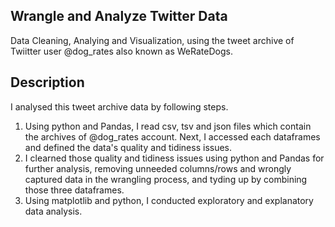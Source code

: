 ## Wrangle and Analyze Twitter Data 
Data Cleaning, Analying and Visualization, using the tweet archive of Twiitter user @dog_rates also known as WeRateDogs.

## Description
I analysed this tweet archive data by following steps. 

1. Using python and Pandas, I read csv, tsv and json files which contain the archives of @dog_rates account. Next, I accessed each dataframes and defined the data's quality and tidiness issues. 
2. I clearned those quality and tidiness issues using python and Pandas for further analysis, removing unneeded columns/rows and wrongly captured data in the wrangling process, and tyding up by combining those three dataframes. 
3. Using matplotlib and python, I conducted exploratory and explanatory data analysis.
